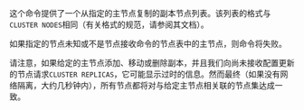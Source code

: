 这个命令提供了一个从指定的主节点复制的副本节点列表。该列表的格式与`CLUSTER NODES`相同（有关格式的规范，请参阅其文档）。

如果指定的节点未知或不是节点接收命令的节点表中的主节点，则命令将失败。

请注意，如果给定的主节点添加、移动或删除副本，并且我们向尚未接收配置更新的节点请求`CLUSTER REPLICAS`，它可能显示过时的信息。然而最终（如果没有网络隔离，大约几秒钟内），所有节点都将对与给定主节点相关联的节点集达成一致。

